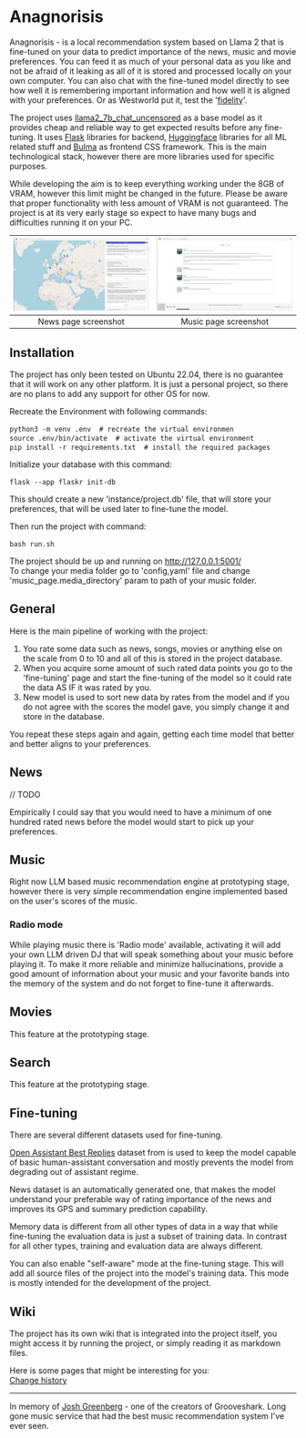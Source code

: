 # Anagnorisis
Anagnorisis - is a local recommendation system based on Llama 2 that is fine-tuned on your data to predict importance of the news, music and movie preferences. You can feed it as much of your personal data as you like and not be afraid of it leaking as all of it is stored and processed locally on your own computer. You can also chat with the fine-tuned model directly to see how well it is remembering important information and how well it is aligned with your preferences. Or as Westworld put it, test the '[fidelity](https://www.youtube.com/watch?v=h9dPyubQ4MU)'. 

The project uses [llama2_7b_chat_uncensored](https://huggingface.co/georgesung/llama2_7b_chat_uncensored) as a base model as it provides cheap and reliable way to get expected results before any fine-tuning. It uses [Flask]() libraries for backend, [Huggingface]() libraries for all ML related stuff and [Bulma]() as frontend CSS framework. This is the main technological stack, however there are more libraries used for specific purposes.

While developing the aim is to keep everything working under the 8GB of VRAM, however this limit might be changed in the future. Please be aware that proper functionality with less amount of VRAM is not guaranteed. The project is at its very early stage so expect to have many bugs and difficulties running it on your PC.
   
| [![Screenshot 1](static/screenshot_1.png)](static/screenshot_1.png) | [![Screenshot 2](static/screenshot_2.png)](static/screenshot_2.png) |
|:-------------------------------------------------------------------:|:-------------------------------------------------------------------:|
| News page screenshot                                                | Music page screenshot                                               |

## Installation
The project has only been tested on Ubuntu 22.04, there is no guarantee that it will work on any other platform. It is just a personal project, so there are no plans to add any support for other OS for now.  

Recreate the Environment with following commands:  

    python3 -m venv .env  # recreate the virtual environmen
    source .env/bin/activate  # activate the virtual environment
    pip install -r requirements.txt  # install the required packages


Initialize your database with this command:  

    flask --app flaskr init-db


This should create a new 'instance/project.db' file, that will store your preferences, that will be used later to fine-tune the model.  

Then run the project with command:  

    bash run.sh


The project should be up and running on http://127.0.0.1:5001/  
To change your media folder go to 'config,yaml' file and change 'music_page.media_directory' param to path of your music folder.  


## General
Here is the main pipeline of working with the project:  
1. You rate some data such as news, songs, movies or anything else on the scale from 0 to 10 and all of this is stored in the project database.  
2. When you acquire some amount of such rated data points you go to the 'fine-tuning' page and start the fine-tuning of the model so it could rate the data AS IF it was rated by you.  
3. New model is used to sort new data by rates from the model and if you do not agree with the scores the model gave, you simply change it and store in the database.  

You repeat these steps again and again, getting each time model that better and better aligns to your preferences.  

## News
// TODO

Empirically I could say that you would need to have a minimum of one hundred rated news before the model would start to pick up your preferences. 

## Music

Right now LLM based music recommendation engine at prototyping stage, however there is very simple recommendation engine implemented based on the user's scores of the music.

### Radio mode

While playing music there is 'Radio mode' available, activating it will add your own LLM driven DJ that will speak something about your music before playing it. To make it more reliable and minimize hallucinations, provide a good amount of information about your music and your favorite bands into the memory of the system and do not forget to fine-tune it afterwards.

## Movies

This feature at the prototyping stage.

## Search

This feature at the prototyping stage.

## Fine-tuning
There are several different datasets used for fine-tuning. 

[Open Assistant Best Replies](https://huggingface.co/datasets/timdettmers/openassistant-guanaco) dataset from is used to keep the model capable of basic human-assistant conversation and mostly prevents the model from degrading out of assistant regime.

News dataset is an automatically generated one, that makes the model understand your preferable way of rating importance of the news and improves its GPS and summary prediction capability.

Memory data is different from all other types of data in a way that while fine-tuning the evaluation data is just a subset of training data. In contrast for all other types, training and evaluation data are always different. 

You can also enable "self-aware" mode at the fine-tuning stage. This will add all source files of the project into the model's training data. This mode is mostly intended for the development of the project. 

## Wiki

The project has its own wiki that is integrated into the project itself, you might access it by running the project, or simply reading it as markdown files.

Here is some pages that might be interesting for you:  
[Change history](wiki/change_history.md)


---------------	

In memory of [Josh Greenberg](https://variety.com/2015/digital/news/grooveshark-josh-greenberg-dead-1201544107/) - one of the creators of Grooveshark. Long gone music service that had the best music recommendation system I've ever seen. 
